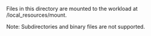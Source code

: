 Files in this directory are mounted to the workload at /local_resources/mount.

Note: Subdirectories and binary files are not supported.
